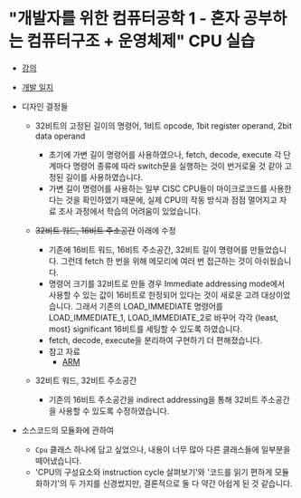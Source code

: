 # "개발자를 위한 컴퓨터공학 1 - 혼자 공부하는 컴퓨터구조 + 운영체제" CPU 실습

- [강의](https://www.inflearn.com/course/%ED%98%BC%EC%9E%90-%EA%B3%B5%EB%B6%80%ED%95%98%EB%8A%94-%EC%BB%B4%ED%93%A8%ED%84%B0%EA%B5%AC%EC%A1%B0-%EC%9A%B4%EC%98%81%EC%B2%B4%EC%A0%9C/dashboard)

- [개발 일지](https://www.inflearn.com/blogs/9185)

- 디자인 결정들

    - 32비트의 고정된 길이의 명령어, 1비트 opcode, 1bit register operand, 2bit data operand
        - 초기에 가변 길이 명령어를 사용하였으나, fetch, decode, execute 각 단계마다 명령어 종류에 
          따라 switch문을 실행하는 것이 번거로울 것 같아 고정된 길이를 사용하였습니다.
        - 가변 길이 명령어를 사용하는 일부 CISC CPU들이 마이크로코드를 사용한다는 것을 확인하였기 때문에,
          실제 CPU의 작동 방식과 점점 멀어지고 자료 조사 과정에서 학습의 어려움이 있었습니다.

    - ~~32비트 워드, 16비트 주소공간~~ 아래에 수정
        - 기존에 16비트 워드, 16비트 주소공간, 32비트 길이 명령어를 만들었습니다.
          그런데 fetch 한 번을 위해 메모리에 여러 번 접근하는 것이 아쉬웠습니다.
        - 명령어 크기를 32비트로 만들 경우 Immediate addressing mode에서 사용할 수 있는 값이 16비트로
          한정되어 있다는 것이 새로운 고려 대상이었습니다.
          그래서 기존의 LOAD_IMMEDIATE 명령어를 LOAD_IMMEDIATE_1, LOAD_IMMEDIATE_2로 바꾸어 각각
          {least, most} significant 16비트를 세팅할 수 있도록 하였습니다.
        - fetch, decode, execute을 분리하여 구현하기 더 편해졌습니다.
        - 참고 자료
            - [ARM](https://developer.arm.com/documentation/dui0473/m/writing-arm-assembly-language/load-immediate-values)
    
    - 32비트 워드, 32비트 주소공간
        - 기존의 16비트 주소공간을 indirect addressing을 통해 32비트 주소공간을 사용할 수 있도록 수정하였습니다.

- 소스코드의 모듈화에 관하여
    - `Cpu` 클래스 하나에 담고 싶었으나, 내용이 너무 많아 다른 클래스들에 일부분을 떼어냈습니다.
    - 'CPU의 구성요소와 instruction cycle 살펴보기'와 '코드를 읽기 편하게 모듈화하기'의 두 가지를 신경썼지만,
      결론적으로 둘 다 약간 아쉽게 된 것 같습니다.
